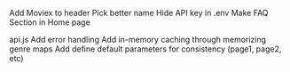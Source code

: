 Add Moviex to header
Pick better name
Hide API key in .env
Make FAQ Section in Home page

api.js
Add error handling
Add in-memory caching through memorizing genre maps
Add define default parameters for consistency (page1, page2, etc)
